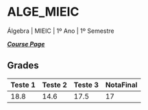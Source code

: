 # ALGE_MIEIC
 Álgebra | MIEIC | 1º Ano | 1º Semestre

[***Course Page***](https://sigarra.up.pt/feup/pt/ucurr_geral.ficha_uc_view?pv_ocorrencia_id=419981)

## Grades

| Teste 1 | Teste 2 | Teste 3 | NotaFinal
|---|---|---|---
| 18.8 | 14.6 | 17.5 | 17 
